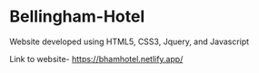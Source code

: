 # Bellingham-Hotel
Website developed using HTML5, CSS3, Jquery, and Javascript

Link to website- https://bhamhotel.netlify.app/
